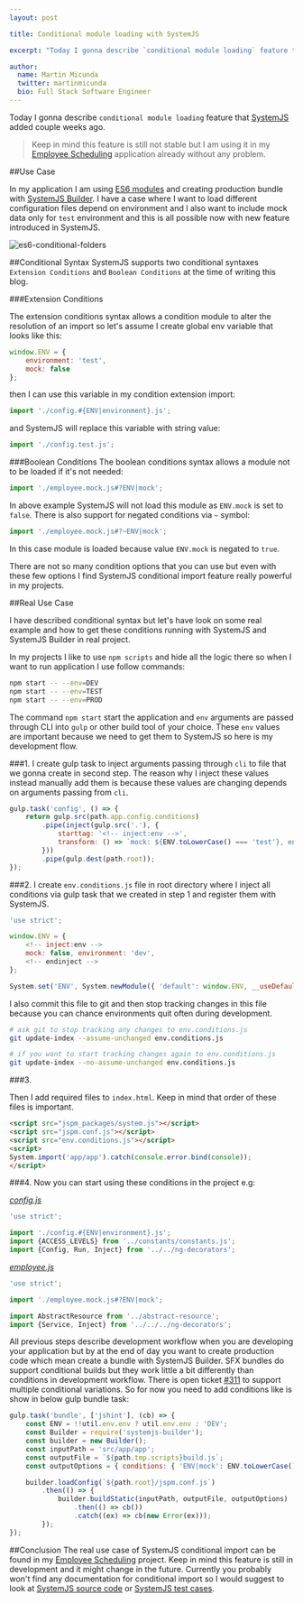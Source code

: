 ```yaml
---
layout: post

title: Conditional module loading with SystemJS

excerpt: "Today I gonna describe `conditional module loading` feature that SystemJS added couple weeks ago."

author:
  name: Martin Micunda
  twitter: martinmicunda
  bio: Full Stack Software Engineer
---
```


Today I gonna describe `conditional module loading` feature that [SystemJS](https://github.com/systemjs/systemjs) added couple weeks ago.

> Keep in mind this feature is still not stable but I am using it in my [Employee Scheduling](https://github.com/martinmicunda/employee-scheduling-ui) application already without any problem. 

##Use Case

In my application I am using [ES6 modules](http://www.2ality.com/2014/09/es6-modules-final.html) and creating production bundle with [SystemJS Builder](https://github.com/systemjs/builder). I have a case where I want to load different configuration files depend on environment and I also want to include mock data only for `test` environment and this is all possible now with new feature introduced in SystemJS.

![es6-conditional-folders](https://raw.githubusercontent.com/martinmicunda/martinmicunda.github.io/master/images/posts/es6-conditional-folders.png)

##Conditional Syntax
SystemJS supports two conditional syntaxes `Extension Conditions` and `Boolean Conditions` at the time of writing this blog.

###Extension Conditions

The extension conditions syntax allows a condition module to alter the resolution of an import so let's assume I create global env variable that looks like this:

```js
window.ENV = {
    environment: 'test', 
    mock: false
};
```

then I can use this variable in my condition extension import:

```js
import './config.#{ENV|environment}.js';
```
and SystemJS will replace this variable with string value:

```js
import './config.test.js';
```

###Boolean Conditions
The boolean conditions syntax allows a module not to be loaded if it's not needed:

```js
import './employee.mock.js#?ENV|mock';
```

In above example SystemJS will not load this module as `ENV.mock` is set to `false`. There is also support for negated conditions via `~` symbol:

```js
import './employee.mock.js#?~ENV|mock';
```

In this case module is loaded because value `ENV.mock` is negated to `true`.

There are not so many condition options that you can use but even with these few options I find SystemJS conditional import feature really powerful in my projects.

##Real Use Case

I have described conditional syntax but let's have look on some real example and how to get these conditions running with SystemJS and SystemJS Builder in real project.

In my projects I like to use `npm scripts` and hide all the logic there so when I want to run application I use follow commands:

```bash
npm start -- --env=DEV
npm start -- --env=TEST
npm start -- --env=PROD
```

The command `npm start` start the application and `env` arguments are passed through CLI into `gulp` or other build tool of your choice. These `env` values are important because we need to get them to SystemJS so here is my development flow.

###1.
I create gulp task to inject arguments passing through `cli` to file that we gonna create in second step. The reason why I inject these values instead manually add them is because these values are changing depends on arguments passing from `cli`.

```js
gulp.task('config', () => {
    return gulp.src(path.app.config.conditions)
        .pipe(inject(gulp.src('.'), {
            starttag: '<!-- inject:env -->',
            transform: () => `mock: ${ENV.toLowerCase() === 'test'}, environment: '${env.toLowerCase()}',`
        }))
        .pipe(gulp.dest(path.root));
});
```
###2.
I create `env.conditions.js` file in root directory where I inject all conditions via gulp task that we created in step 1 and register them with SystemJS.

```js
'use strict';

window.ENV = {
    <!-- inject:env -->
    mock: false, environment: 'dev',
    <!-- endinject -->
};

System.set('ENV', System.newModule({ 'default': window.ENV, __useDefault: true }));
```
I also commit this file to git and then stop tracking changes in this file because you can chance environments quit often during development. 

```bash
# ask git to stop tracking any changes to env.conditions.js
git update-index --assume-unchanged env.conditions.js

# if you want to start tracking changes again to env.conditions.js
git update-index --no-assume-unchanged env.conditions.js
```

###3.

Then I add required files to `index.html`. Keep in mind that order of these files is important.

```html
<script src="jspm_packages/system.js"></script>
<script src="jspm.conf.js"></script>
<script src="env.conditions.js"></script>
<script>         
System.import('app/app').catch(console.error.bind(console)); 
</script>
```

###4.
Now you can start using these conditions in the project e.g:

[*config.js*](https://github.com/martinmicunda/employee-scheduling-ui/blob/master/src%2Fapp%2Fcore%2Fconfig%2Fconfig.js)

```js
'use strict';

import './config.#{ENV|environment}.js';
import {ACCESS_LEVELS} from '../constants/constants.js';
import {Config, Run, Inject} from '../../ng-decorators';
```

[*employee.js*](https://github.com/martinmicunda/employee-scheduling-ui/blob/master/src%2Fapp%2Fcore%2Fresources%2Femployee%2Femployee.js)

```js
'use strict';

import './employee.mock.js#?ENV|mock';

import AbstractResource from '../abstract-resource';
import {Service, Inject} from '../../../ng-decorators'; 
```

All previous steps describe development workflow when you are developing your application but by at the end of day you want to create production code which mean create a bundle with SystemJS Builder. SFX bundles do support conditional builds but they work little a bit differently than conditions in development workflow. There is open ticket [#311](https://github.com/systemjs/builder/issues/311) to support multiple conditional variations. So for now you need to add conditions like is show in below gulp bundle task:

```js
gulp.task('bundle', ['jshint'], (cb) => {
    const ENV = !!util.env.env ? util.env.env : 'DEV';
    const Builder = require('systemjs-builder');
    const builder = new Builder();
    const inputPath = 'src/app/app';
    const outputFile = `${path.tmp.scripts}build.js`;
    const outputOptions = { conditions: { 'ENV|mock': ENV.toLowerCase() === 'test', 'ENV|environment': ENV.toLowerCase() }, sourceMaps: true, config: {sourceRoot: path.tmp.scripts} };

    builder.loadConfig(`${path.root}/jspm.conf.js`)
        .then(() => {
            builder.buildStatic(inputPath, outputFile, outputOptions)
                .then(() => cb())
                .catch((ex) => cb(new Error(ex)));
        });
});
```

##Conclusion
The real use case of SystemJS conditional import can be found in my [Employee Scheduling](https://github.com/martinmicunda/employee-scheduling-ui) project. Keep in mind this feature is still in development and it might change in the future. Currently you probably won't find any documentation for conditional import so I would suggest to look at [SystemJS source code](https://github.com/systemjs/systemjs/blob/master/lib%2Fconditionals.js) or [SystemJS test cases](https://github.com/systemjs/systemjs/blob/1cfd5fe623cd5df443667e57bf26148ee5647789/test%2Ftest.js).